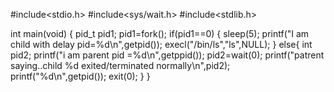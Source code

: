 #include<stdio.h>
#include<sys/wait.h>
#include<stdlib.h>

int main(void)
{
pid_t pid1;
pid1=fork();
if(pid1==0)
{
sleep(5);
printf("I am child with delay pid=%d\n",getpid());
execl("/bin/ls","ls",NULL);
}
else{
int pid2;
printf("i am parent pid =%d\n",getppid());
pid2=wait(0);
printf("patrent saying..child %d exited/terminated normally\n",pid2);
printf("%d\n",getpid());
exit(0);
}
}
